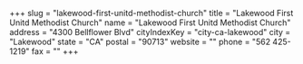 +++
slug = "lakewood-first-unitd-methodist-church"
title = "Lakewood First Unitd Methodist Church"
name = "Lakewood First Unitd Methodist Church"
address = "4300 Bellflower Blvd"
cityIndexKey = "city-ca-lakewood"
city = "Lakewood"
state = "CA"
postal = "90713"
website = ""
phone = "562 425-1219"
fax = ""
+++
